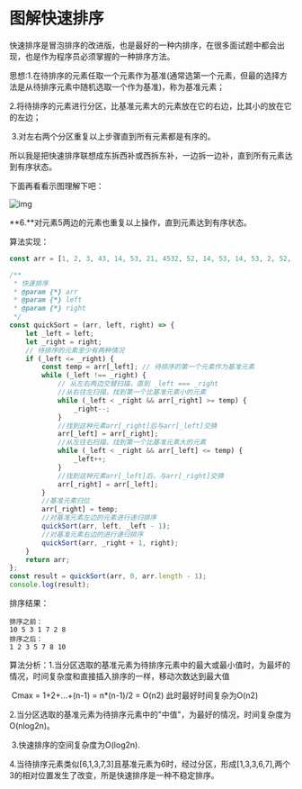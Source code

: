 # 图解快速排序

快速排序是冒泡排序的改进版，也是最好的一种内排序，在很多面试题中都会出现，也是作为程序员必须掌握的一种排序方法。

思想:1.在待排序的元素任取一个元素作为基准(通常选第一个元素，但最的选择方法是从待排序元素中随机选取一个作为基准)，称为基准元素；

​    2.将待排序的元素进行分区，比基准元素大的元素放在它的右边，比其小的放在它的左边；

​    3.对左右两个分区重复以上步骤直到所有元素都是有序的。

所以我是把快速排序联想成东拆西补或西拆东补，一边拆一边补，直到所有元素达到有序状态。

下面再看看示图理解下吧：

![img](https://qiniucloud.qishilong.space/images/280754329387398.png)

 

**6.**对元素5两边的元素也重复以上操作，直到元素达到有序状态。

算法实现：

```javascript
const arr = [1, 2, 3, 43, 14, 53, 21, 4532, 52, 14, 53, 14, 53, 2, 52, 452];

/**
 * 快速排序
 * @param {*} arr
 * @param {*} left
 * @param {*} right
 */
const quickSort = (arr, left, right) => {
	let _left = left;
	let _right = right;
	// 待排序的元素至少有两种情况
	if (_left <= _right) {
		const temp = arr[_left]; // 待排序的第一个元素作为基准元素
		while (_left !== _right) {
			// 从左右两边交替扫描，直到 _left === _right
			//从右往左扫描，找到第一个比基准元素小的元素
			while (_left < _right && arr[_right] >= temp) {
				_right--;
			}
			//找到这种元素arr[_right]后与arr[_left]交换
			arr[_left] = arr[_right];
			//从左往右扫描，找到第一个比基准元素大的元素
			while (_left < _right && arr[_left] <= temp) {
				_left++;
			}
			//找到这种元素arr[_left]后，与arr[_right]交换
			arr[_right] = arr[_left];
		}
		//基准元素归位
		arr[_right] = temp;
		//对基准元素左边的元素进行递归排序
		quickSort(arr, left, _left - 1);
		//对基准元素右边的进行递归排序
		quickSort(arr, _right + 1, right);
	}
	return arr;
};
const result = quickSort(arr, 0, arr.length - 1);
console.log(result);
```

排序结果：

```
排序之前：
10 5 3 1 7 2 8 
排序之后：
1 2 3 5 7 8 10 
```

算法分析：1.当分区选取的基准元素为待排序元素中的最大或最小值时，为最坏的情况，时间复杂度和直接插入排序的一样，移动次数达到最大值

​         Cmax = 1+2+...+(n-1) = n*(n-1)/2 = O(n2) 此时最好时间复杂为O(n2) 

​       2.当分区选取的基准元素为待排序元素中的"中值"，为最好的情况，时间复杂度为O(nlog2n)。

​       3.快速排序的空间复杂度为O(log2n). 

​       4.当待排序元素类似[6,1,3,7,3]且基准元素为6时，经过分区，形成[1,3,3,6,7],两个3的相对位置发生了改变，所是快速排序是一种不稳定排序。